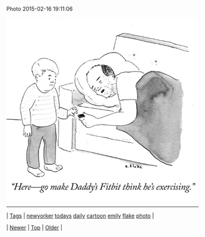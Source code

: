 <!--
title: Photo 2015-02-16 19
date: 2020-06-28T15:27:00.069Z
tags: newyorker, todays, daily, cartoon, emily, flake, photo
-->


Photo 2015-02-16 19:11:06

![](111199811709-0.jpg)

<!--BOTTOM-POST-NAVIGATION-->
---

| [Tags](tags.md) | [newyorker](tag-newyorker.md) [todays](tag-todays.md) [daily](tag-daily.md) [cartoon](tag-cartoon.md) [emily](tag-emily.md) [flake](tag-flake.md) [photo](tag-photo.md) |

| [Newer](111188494969.md) | [Top](index.md) | [Older](111200135814.md) |